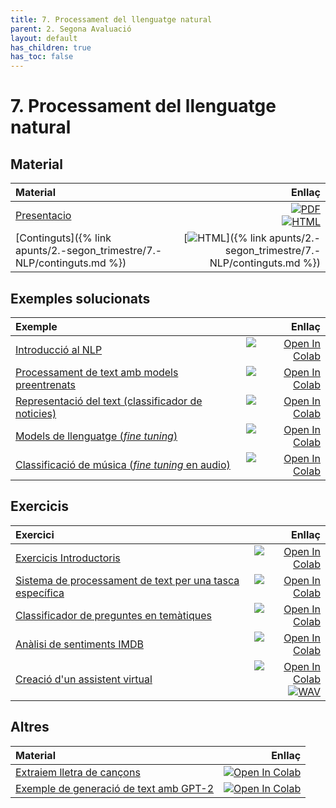 ```yaml
---
title: 7. Processament del llenguatge natural
parent: 2. Segona Avaluació
layout: default
has_children: true
has_toc: false
---
```


# 7. Processament del llenguatge natural

## Material

| Material                                                                |                                                                                                                                                                                                                                                                                   Enllaç |
| :---------------------------------------------------------------------- | ---------------------------------------------------------------------------------------------------------------------------------------------------------------------------------------------------------------------------------------------------------------------------------------: |
| [Presentacio](7-processament_llenguatge_natural_marp.pdf)               | [![PDF](https://img.shields.io/badge/PDF-7.--nlp.pdf-blue?logo=adobe-acrobat-reader&logoColor=white)](7-processament_llenguatge_natural_marp.pdf) <br/> [![HTML](https://img.shields.io/badge/HTML-7--nlp-blue?logo=html5&logoColor=white)](7-processament_llenguatge_natural_marp.html) |
| [Continguts]({% link apunts/2.-segon_trimestre/7.-NLP/continguts.md %}) |                                                                                                                                       [![HTML](https://img.shields.io/badge/HTML-continguts-blue?logo=html5&logoColor=white)]({% link apunts/2.-segon_trimestre/7.-NLP/continguts.md %}) |

## Exemples solucionats

| Exemple                                                                                     |                                                                                                                                                                                                              Enllaç |
| :------------------------------------------------------------------------------------------ | ------------------------------------------------------------------------------------------------------------------------------------------------------------------------------------------------------------------: |
| [Introducció al NLP](1.-introduccio_nlp.ipynb)                                              |                [![Open In Colab](https://colab.research.google.com/assets/colab-badge.svg)](https://colab.research.google.com/github/lawer/mia/blob/main/apunts/2.-segon_trimestre/7.-NLP/1.-introduccio_nlp.ipynb) |
| [Processament de text amb models preentrenats](1.5.-introduccio_nlp_models.ipynb)           |       [![Open In Colab](https://colab.research.google.com/assets/colab-badge.svg)](https://colab.research.google.com/github/lawer/mia/blob/main/apunts/2.-segon_trimestre/7.-NLP/1.5.-introduccio_nlp_models.ipynb) |
| [Representació del text (classificador de noticies)](2.-classificacio_text_torch.ipynb)     |       [![Open In Colab](https://colab.research.google.com/assets/colab-badge.svg)](https://colab.research.google.com/github/lawer/mia/blob/main/apunts/2.-segon_trimestre/7.-NLP/2.-classificacio_text_torch.ipynb) |
| [Models de llenguatge (_fine tuning_)](3.-models_llenguatge.ipynb)                          |              [![Open In Colab](https://colab.research.google.com/assets/colab-badge.svg)](https://colab.research.google.com/github/lawer/mia/blob/main/apunts/2.-segon_trimestre/7.-NLP/3.-models_llenguatge.ipynb) |
| [Classificació de música (_fine tuning_ en audio)](6.-classificador_generes_musicals.ipynb) | [![Open In Colab](https://colab.research.google.com/assets/colab-badge.svg)](https://colab.research.google.com/github/lawer/mia/blob/main/apunts/2.-segon_trimestre/7.-NLP/6.-classificador_generes_musicals.ipynb) |

## Exercicis

| Exercici                                                                                             |                                                                                                                                                                                                                                                                                                                            Enllaç |
| :--------------------------------------------------------------------------------------------------- | --------------------------------------------------------------------------------------------------------------------------------------------------------------------------------------------------------------------------------------------------------------------------------------------------------------------------------: |
| [Exercicis Introductoris](E1.-exercicis_representacio_text.ipynb)                                    |                                                                                                                [![Open In Colab](https://colab.research.google.com/assets/colab-badge.svg)](https://colab.research.google.com/github/lawer/mia/blob/main/apunts/2.-segon_trimestre/7.-NLP/E1.-exercicis_representacio_text.ipynb) |
| [Sistema de processament de text per una tasca específica](2.5-sistema_processament_especific.ipynb) |                                                                                                              [![Open In Colab](https://colab.research.google.com/assets/colab-badge.svg)](https://colab.research.google.com/github/lawer/mia/blob/main/apunts/2.-segon_trimestre/7.-NLP/2.5-sistema_processament_especific.ipynb) |
| [Classificador de preguntes en temàtiques](4.-classificador_preguntes.ipynb)                         |                                                                                                                      [![Open In Colab](https://colab.research.google.com/assets/colab-badge.svg)](https://colab.research.google.com/github/lawer/mia/blob/main/apunts/2.-segon_trimestre/7.-NLP/4.-classificador_preguntes.ipynb) |
| [Anàlisi de sentiments IMDB](5.-analisi_sentiment_imdb.ipynb)                                        |                                                                                                                       [![Open In Colab](https://colab.research.google.com/assets/colab-badge.svg)](https://colab.research.google.com/github/lawer/mia/blob/main/apunts/2.-segon_trimestre/7.-NLP/5.-analisi_sentiment_imdb.ipynb) |
| [Creació d'un assistent virtual](E2.-Assistent_virtual.ipynb)<br/>                                   | [![Open In Colab](https://colab.research.google.com/assets/colab-badge.svg)](https://colab.research.google.com/github/lawer/mia/blob/main/apunts/2.-segon_trimestre/7.-NLP/E2.-Assistent_virtual.ipynb) <br/> [![WAV](https://img.shields.io/badge/WAV-obre_la_porta.wav-blue?logo=audiomack&logoColor=white)](obre_la_porta.wav) |

## Altres

| Material                                                   |                                                                                                                                                                                           Enllaç |
| :--------------------------------------------------------- | -----------------------------------------------------------------------------------------------------------------------------------------------------------------------------------------------: |
| [Extraiem lletra de cançons](lletres_peluts.ipynb)         | [![Open In Colab](https://colab.research.google.com/assets/colab-badge.svg)](https://colab.research.google.com/github/lawer/mia/blob/main/apunts/2.-segon_trimestre/7.-NLP/lletres_peluts.ipynb) |
| [Exemple de generació de text amb GPT-2](alfredoGPT.ipynb) |     [![Open In Colab](https://colab.research.google.com/assets/colab-badge.svg)](https://colab.research.google.com/github/lawer/mia/blob/main/apunts/2.-segon_trimestre/7.-NLP/alfredoGPT.ipynb) |

